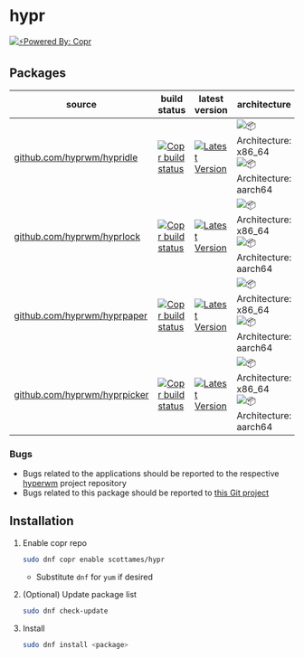 # hypr

[![⚡️Powered By: Copr](https://img.shields.io/badge/⚡️_Powered_by-COPR-blue?style=flat-square)](https://copr.fedorainfracloud.org/)

## Packages

| source | build status | latest version | architecture |
| --- | --- | --- | --- |
| [github.com/hyprwm/hypridle](https://github.com/hyprwm/hypridle) | [![Copr build status](https://copr.fedorainfracloud.org/coprs/scottames/hypr/package/hypridle/status_image/last_build.png)](https://copr.fedorainfracloud.org/coprs/scottames/hypr/package/hypridle/) | [![Latest Version](https://img.shields.io/badge/dynamic/json?color=blue&label=Version&query=builds.latest.source_package.version&url=https%3A%2F%2Fcopr.fedorainfracloud.org%2Fapi_3%2Fpackage%3Fownername%3Dscottames%26projectname%3Dhypr%26packagename%3Dhypridle%26with_latest_build%3DTrue&style=flat-square&logoColor=blue)](https://copr.fedorainfracloud.org/coprs/scottames/hypr/package/hypridle/) | ![📦 Architecture: x86_64](https://img.shields.io/badge/📦_Architecture-x86__64-blue?style=flat-square) ![📦 Architecture: aarch64](https://img.shields.io/badge/📦_Architecture-aarch64-blue?style=flat-square) |
| [github.com/hyprwm/hyprlock](https://github.com/hyprwm/hyprlock) | [![Copr build status](https://copr.fedorainfracloud.org/coprs/scottames/hypr/package/hyprlock/status_image/last_build.png)](https://copr.fedorainfracloud.org/coprs/scottames/hypr/package/hyprlock/) | [![Latest Version](https://img.shields.io/badge/dynamic/json?color=blue&label=Version&query=builds.latest.source_package.version&url=https%3A%2F%2Fcopr.fedorainfracloud.org%2Fapi_3%2Fpackage%3Fownername%3Dscottames%26projectname%3Dhypr%26packagename%3Dhyprlock%26with_latest_build%3DTrue&style=flat-square&logoColor=blue)](https://copr.fedorainfracloud.org/coprs/scottames/hypr/package/hyprlock/) | ![📦 Architecture: x86_64](https://img.shields.io/badge/📦_Architecture-x86__64-blue?style=flat-square) ![📦 Architecture: aarch64](https://img.shields.io/badge/📦_Architecture-aarch64-blue?style=flat-square) |
| [github.com/hyprwm/hyprpaper](https://github.com/hyprwm/hyprpaper) | [![Copr build status](https://copr.fedorainfracloud.org/coprs/scottames/hypr/package/hyprpaper/status_image/last_build.png)](https://copr.fedorainfracloud.org/coprs/scottames/hypr/package/hyprpaper/) | [![Latest Version](https://img.shields.io/badge/dynamic/json?color=blue&label=Version&query=builds.latest.source_package.version&url=https%3A%2F%2Fcopr.fedorainfracloud.org%2Fapi_3%2Fpackage%3Fownername%3Dscottames%26projectname%3Dhypr%26packagename%3Dhyprpaper%26with_latest_build%3DTrue&style=flat-square&logoColor=blue)](https://copr.fedorainfracloud.org/coprs/scottames/hypr/package/hyprpaper/) | ![📦 Architecture: x86_64](https://img.shields.io/badge/📦_Architecture-x86__64-blue?style=flat-square) ![📦 Architecture: aarch64](https://img.shields.io/badge/📦_Architecture-aarch64-blue?style=flat-square) |
| [github.com/hyprwm/hyprpicker](https://github.com/hyprwm/hyprpicker) | [![Copr build status](https://copr.fedorainfracloud.org/coprs/scottames/hypr/package/hyprpicker/status_image/last_build.png)](https://copr.fedorainfracloud.org/coprs/scottames/hypr/package/hyprpicker/) | [![Latest Version](https://img.shields.io/badge/dynamic/json?color=blue&label=Version&query=builds.latest.source_package.version&url=https%3A%2F%2Fcopr.fedorainfracloud.org%2Fapi_3%2Fpackage%3Fownername%3Dscottames%26projectname%3Dhypr%26packagename%3Dhyprpicker%26with_latest_build%3DTrue&style=flat-square&logoColor=blue)](https://copr.fedorainfracloud.org/coprs/scottames/hypr/package/hyprpicker/) | ![📦 Architecture: x86_64](https://img.shields.io/badge/📦_Architecture-x86__64-blue?style=flat-square) ![📦 Architecture: aarch64](https://img.shields.io/badge/📦_Architecture-aarch64-blue?style=flat-square) |

### Bugs

- Bugs related to the applications should be reported to the respective
  [hyperwm](https://github.com/hyprwm) project repository
- Bugs related to this package should be reported to [this Git project](https://github.com/scottames/copr/issues)

## Installation

1. Enable copr repo

    ```bash
    sudo dnf copr enable scottames/hypr
    ```

    - Substitute `dnf` for `yum` if desired

1. (Optional) Update package list

    ```bash
    sudo dnf check-update
    ```

1. Install

    ```bash
    sudo dnf install <package>
    ```
